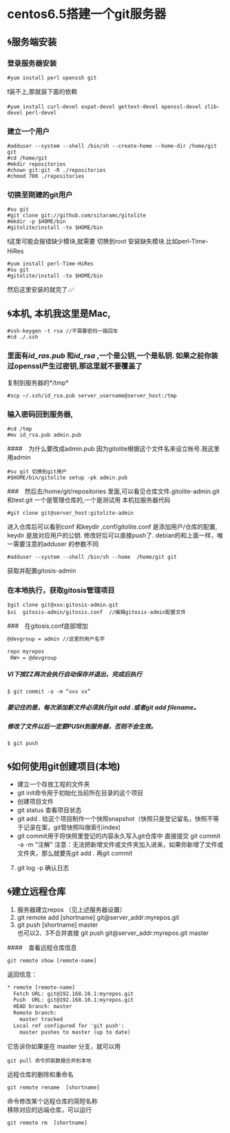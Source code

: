 # centos6.5搭建一个git服务器
## :cyclone:服务端安装
### 登录服务器安装
```shell
#yum install perl openssh git
```
:heavy_exclamation_mark:装不上,那就装下面的依赖
```shell
#yum install curl-devel expat-devel gettext-devel openssl-devel zlib-devel perl-devel
```
### 建立一个用户
```shell
#adduser --system --shell /bin/sh --create-home --home-dir /home/git git
#cd /home/git
#mkdir repositories
#chown git:git -R ./repositories
#chmod 700 ./repositories
```
### 切换至刚建的git用户
```shell
#su git
#git clone git://github.com/sitaramc/gitolite
#mkdir -p $HOME/bin
#gitolite/install -to $HOME/bin
```
:heavy_exclamation_mark:这里可能会报错缺少模块,就需要 切换到root 安装缺失模块.比如perl-Time-HiRes 
```shell
#yum install perl-Time-HiRes
#su git
#gitolite/install -to $HOME/bin
```
然后这里安装的就完了.:white_check_mark:
## :cyclone:本机, 本机我这里是Mac,
```shell
#ssh-keygen -t rsa //不需要密码一路回车
#cd ./.ssh
```
### 里面有*id_ras.pub* 和*id_rsa* ,一个是公钥,一个是私钥. 如果之前你装过openssl产生过密钥,那这里就不要覆盖了
复制到服务器的*/tmp*
```shell
#scp ~/.ssh/id_rsa.pub server_username@server_host:/tmp
```
### 输入密码回到服务器,
```shell
#cd /tmp
#mv id_rsa.pub admin.pub 
```
####　为什么要改成admin.pub 因为gitolite根据这个文件名来设立帐号.我这里用admin
```shell
#su git 切换到git用户
#$HOME/bin/gitolite setup -pk admin.pub
```
###　然后去/home/git/repositories 里面,可以看见仓库文件.gitolite-admin.git 和test.git 一个是管理仓库的,一个是测试用
本机拉服务器代码
```shell
#git clone git@server_host:gitolite-admin
```
进入仓库后可以看到conf 和keydir ,conf/gitolite.conf 是添加用户/仓库的配置, keydir 是放对应用户的公钥.
修改好后可以直接push了.
debian的和上面一样，唯一需要注意的adduser 的参数不同
```shell
#adduser --system --shell /bin/sh --home  /home/git git 
```
获取并配置gitosis-admin
### 在本地执行，获取gitosis管理项目
```shell
$git clone git@xxx:gitosis-admin.git  
$vi  gitosis-admin/gitosis.conf  //编辑gitosis-admin配置文件
```
###　在gitosis.conf底部增加
```txt
@devgroup = admin //这里的用户名字
```
```txt
repo myrepos
 RW+ = @devgroup
```

##### VI下按ZZ两次会执行自动保存并退出，完成后执行
```shell
$ git commit -a -m “xxx xx” 
```
##### 要记住的是，每次添加新文件必须执行git add .或者git add filename。
##### 修改了文件以后一定要PUSH到服务器，否则不会生效。
```shell
$ git push
```
## :cyclone:如何使用git创建项目(本地)

* 建立一个存放工程的文件夹
* git init命令用于初始化当前所在目录的这个项目
* 创建项目文件
* git status 查看项目状态
* git add .   给这个项目制作一个快照snapshot（快照只是登记留名，快照不等于记录在案，git管快照叫做索引index)
* git commit用于将快照里登记的内容永久写入git仓库中
  直接提交 git commit -a -m "注解"
注意：无法把新增文件或文件夹加入进来，如果你新增了文件或文件夹，那么就要先git add . 再git commit
7. git log -p 确认日志


## :cyclone:建立远程仓库


1. 服务器建立repos （见上述服务器设置）
2. git remote add  [shortname] git@server_addr:myrepos.git
3. git push [shortname] master<br>
也可以2、3不合并直接 git push git@server_addr:myrepos.git master

####　查看远程仓库信息
```shell
git remote show [remote-name]
```
返回信息：
```txt
* remote [remote-name]
  Fetch URL: git@192.168.10.1:myrepos.git
  Push  URL: git@192.168.10.1:myrepos.git
  HEAD branch: master
  Remote branch:
    master tracked
  Local ref configured for 'git push':
    master pushes to master (up to date)
```
它告诉你如果是在 master 分支，就可以用
```shell
git pull 命令抓取数据合并到本地
 ```
远程仓库的删除和重命名<br>
```shell
git remote rename  [shortname]
```
命令修改某个远程仓库的简短名称<br>
移除对应的远端仓库，可以运行
```shell
git remote rm  [shortname]
```


